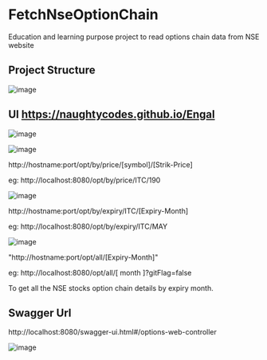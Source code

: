 # FetchNseOptionChain
Education and learning purpose project to read options chain data from NSE website

## Project Structure

![image](https://user-images.githubusercontent.com/85377881/120890353-c9641f80-c61f-11eb-9f23-aac89fa066a0.png)

## UI https://naughtycodes.github.io/Engal

![image](https://user-images.githubusercontent.com/19818842/121783551-df984f80-cbcc-11eb-8eac-fa623db30847.png)

![image](https://user-images.githubusercontent.com/19818842/126031110-8ebe5475-ee37-4caa-8145-ff45185e3331.png)


http://hostname:port/opt/by/price/[symbol]/[Strik-Price]
  
  eg: http://localhost:8080/opt/by/price/ITC/190
  
![image](https://user-images.githubusercontent.com/19818842/123513534-580e0e80-d6ab-11eb-9437-3a4b32bcf2ea.png)
  
http://hostname:port/opt/by/expiry/ITC/[Expiry-Month]
  
  eg: http://localhost:8080/opt/by/expiry/ITC/MAY

![image](https://user-images.githubusercontent.com/19818842/123513478-12e9dc80-d6ab-11eb-856e-595c7723e63f.png)

"http://hostname:port/opt/all/[Expiry-Month]"
  
  eg: http://localhost:8080/opt/all/[ month ]?gitFlag=false
  
  To get all the NSE stocks option chain details by expiry month.

## Swagger Url

  http://localhost:8080/swagger-ui.html#/options-web-controller
  
 ![image](https://user-images.githubusercontent.com/19818842/125173525-744a9900-e1dd-11eb-9bf2-ac05d76f116f.png)



